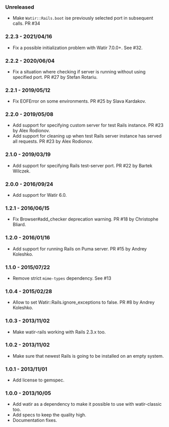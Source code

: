 ### Unreleased

* Make `Watir::Rails.boot` ise previously selected port in subsequent calls. PR #34

### 2.2.3 - 2021/04/16

* Fix a possible initialization problem with Watir 7.0.0+. See #32.

### 2.2.2 - 2020/06/04

* Fix a situation where checking if server is running without using specified port. PR #27 by Stefan Rotariu.

### 2.2.1 - 2019/05/12

* Fix EOFError on some environments. PR #25 by Slava Kardakov.

### 2.2.0 - 2019/05/08

* Add support for specifying custom server for test Rails instance. PR #23 by Alex Rodionov.
* Add support for cleaning up when test Rails server instance has served all requests. PR #23 by Alex Rodionov.

### 2.1.0 - 2019/03/19

* Add support for specifying Rails test-server port. PR #22 by Bartek Wilczek.

### 2.0.0 - 2016/09/24

* Add support for Watir 6.0.

### 1.2.1 - 2016/06/15

* Fix Browser#add_checker deprecation warning. PR #18 by Christophe Bliard.

### 1.2.0 - 2016/01/16

* Add support for running Rails on Puma server. PR #15 by Andrey Koleshko.

### 1.1.0 - 2015/07/22

* Remove strict `mime-types` dependency. See #13

### 1.0.4 - 2015/02/28

* Allow to set Watir::Rails.ignore_exceptions to false. PR #8 by Andrey Koleshko.

### 1.0.3 - 2013/11/02

* Make watir-rails working with Rails 2.3.x too.

### 1.0.2 - 2013/11/02

* Make sure that newest Rails is going to be installed on an empty system.

### 1.0.1 - 2013/11/01

* Add license to gemspec.

### 1.0.0 - 2013/10/05

* Add watir as a dependency to make it possible to use with watir-classic too.
* Add specs to keep the quality high.
* Documentation fixes.
